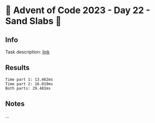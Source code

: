 # 🎄 Advent of Code 2023 - Day 22 - Sand Slabs 🎄

## Info

Task description: [link](https://adventofcode.com/2023/day/22)

## Results

```
Time part 1: 13.462ms
Time part 2: 16.019ms
Both parts: 29.481ms
```

## Notes

...